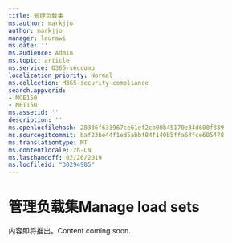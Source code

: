```yaml
---
title: 管理负载集
ms.author: markjjo
author: markjjo
manager: laurawi
ms.date: ''
ms.audience: Admin
ms.topic: article
ms.service: O365-seccomp
localization_priority: Normal
ms.collection: M365-security-compliance
search.appverid:
- MOE150
- MET150
ms.assetid: ''
description: ''
ms.openlocfilehash: 28336f633967ce61ef2cb00b45170e34d600f839
ms.sourcegitcommit: baf23be44f1ed5abbf84f140b5ffa64fce605478
ms.translationtype: MT
ms.contentlocale: zh-CN
ms.lasthandoff: 02/26/2019
ms.locfileid: "30294985"
---
```

# <a name="manage-load-sets"></a><span data-ttu-id="bcacd-102">管理负载集</span><span class="sxs-lookup"><span data-stu-id="bcacd-102">Manage load sets</span></span>

<span data-ttu-id="bcacd-103">内容即将推出。</span><span class="sxs-lookup"><span data-stu-id="bcacd-103">Content coming soon.</span></span>